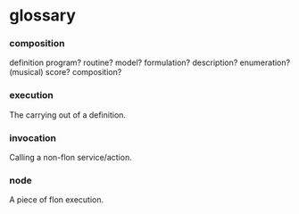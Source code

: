 
# glossary


### composition

definition
program? routine? model? formulation? description?
enumeration? (musical) score? composition?

### execution

The carrying out of a definition.

### invocation

Calling a non-flon service/action.

### node

A piece of flon execution.

